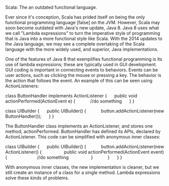 Scala: The an outdated functional language.

Ever since it's conception, Scala has prided itself on being the only functional programming language [false] on the JVM.
However, Scala may soon become outdated with Java's new update, Java 8.
Java 8 uses what we call "Lambda expressions" to turn the imperative style of programming that is Java into a more functional style like Scala.
With the 2014 updates to the Java language, we may see a complete overtaking of the Scala language with the more widely used, and superior, Java implementations.

One of the features of Java 8 that exemplifies functional programming is its use of lambda expressions; these are typically used in GUI development. GUI coding 
is important in connecting events to behaviors. Events can be user actions, such as clicking the mouse or pressing a key. The behavior is the action that 
follows the event. An example of this can be seen using ActionListeners:

class ButtonHandler implements ActionListener {
      public void actionPerformed(ActionEvent e) {
            //do something
      }
}

class UIBuilder {
      public UIBuilder() {
            button.addActionListener(new ButtonHandler());
      }
}

The ButtonHandler class implements an ActionListener, and stores one method, actionPerformed. ButtonHandler has defined its APIs, declared by ActionListener. 
This code can be simplified with anonymous inner classes:

class UIBuilder {
      public UIBuilder() {
            button.addActionListener(new ActionListener() {
                  public void actionPerformed(ActionEvent event) {
                        //do something
                  }
            }
      }
}

With anonymous inner classes, the new implementation is cleaner, but we still create an instance of a class for a single method. Lambda expressions solve 
these kinds of problems. 
